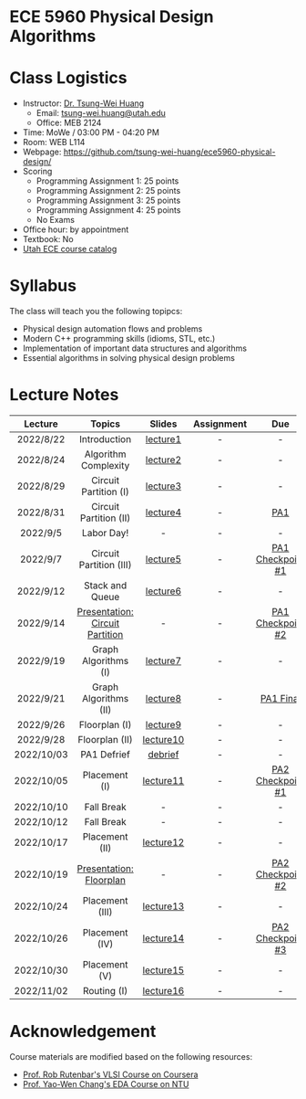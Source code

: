 # ECE 5960 Physical Design Algorithms



# Class Logistics

+ Instructor: [Dr. Tsung-Wei Huang](https://tsung-wei-huang.github.io/)
  + Email: tsung-wei.huang@utah.edu
  + Office: MEB 2124
+ Time: MoWe / 03:00 PM - 04:20 PM
+ Room: WEB L114
+ Webpage: https://github.com/tsung-wei-huang/ece5960-physical-design/
+ Scoring
  + Programming Assignment 1: 25 points
  + Programming Assignment 2: 25 points
  + Programming Assignment 3: 25 points
  + Programming Assignment 4: 25 points
  + No Exams
+ Office hour: by appointment
+ Textbook: No
+ [Utah ECE course catalog](https://student.apps.utah.edu/uofu/stu/ClassSchedules/main/1228/class_list.html?subject=ECE)

# Syllabus

The class will teach you the following topipcs:

+ Physical design automation flows and problems
+ Modern C++ programming skills (idioms, STL, etc.)
+ Implementation of important data structures and algorithms
+ Essential algorithms in solving physical design problems

# Lecture Notes

| Lecture  | Topics | Slides | Assignment | Due | Note |
| :-:      | :-:    | :-:    | :-: | :-:        | :-: | 
| 2022/8/22 | Introduction | [lecture1](Lectures/lecture1.pdf) | - | - | - |
| 2022/8/24 | Algorithm Complexity | [lecture2](Lectures/lecture2.pdf) | - | - | - |
| 2022/8/29 | Circuit Partition (I) | [lecture3](Lectures/lecture3.pdf) | - | - | - |
| 2022/8/31 | Circuit Partition (II) | [lecture4](Lectures/lecture4.pdf) | - | [PA1](https://github.com/tsung-wei-huang/ece5960-physical-design/tree/main/PA1) | - |
| 2022/9/5  | Labor Day! | - | - | - | - |
| 2022/9/7  | Circuit Partition (III) | [lecture5](Lectures/lecture5.pdf) | - | [PA1 Checkpoint #1](https://github.com/tsung-wei-huang/ece5960-physical-design/issues/2) | - |
| 2022/9/12 | Stack and Queue | [lecture6](Lectures/lecture6.pdf) | - | - | - |
| 2022/9/14 | [Presentation: Circuit Partition](https://github.com/tsung-wei-huang/ece5960-physical-design/issues/9)  | - | - | [PA1 Checkpoint #2](https://github.com/tsung-wei-huang/ece5960-physical-design/issues/2)| - |
| 2022/9/19 | Graph Algorithms (I) | [lecture7](Lectures/lecture7.pdf) | - | - | - |
| 2022/9/21 | Graph Algorithms (II) | [lecture8](Lectures/lecture8.pdf) | - | [PA1 Final](https://github.com/tsung-wei-huang/ece5960-physical-design/issues/1) | - |
| 2022/9/26 | Floorplan (I) | [lecture9](Lectures/lecture9.pdf) | - | - | - |
| 2022/9/28 | Floorplan (II) | [lecture10](Lectures/lecture10.pdf) | - | - | - |
| 2022/10/03 | PA1 Defrief | [debrief](Lectures/debrief-pa1.pdf) | - | - | - |
| 2022/10/05 | Placement (I) | [lecture11](Lectures/lecture11.pdf) | - | [PA2 Checkpoint #1](https://github.com/tsung-wei-huang/ece5960-physical-design/issues/4) | - |
| 2022/10/10 | Fall Break |- | - | - | - |
| 2022/10/12 | Fall Break |- | - | - | - |
| 2022/10/17 | Placement (II) | [lecture12](Lectures/lecture12.pdf) | - | - | - |
| 2022/10/19 | [Presentation: Floorplan](https://github.com/tsung-wei-huang/ece5960-physical-design/issues/10) |- | - | [PA2 Checkpoint #2](https://github.com/tsung-wei-huang/ece5960-physical-design/issues/4) | - |
| 2022/10/24 | Placement (III) | [lecture13](Lectures/lecture13.pdf) | - | - | - |
| 2022/10/26 | Placement (IV) | [lecture14](Lectures/lecture14.pdf) | - | [PA2 Checkpoint #3](https://github.com/tsung-wei-huang/ece5960-physical-design/issues/4) | - |
| 2022/10/30 | Placement (V) | [lecture15](Lectures/lecture15.pdf) | - | - | - |
| 2022/11/02 | Routing (I) | [lecture16](Lectures/lecture16.pdf) | - | - | - |


# Acknowledgement

Course materials are modified based on the following resources:
  + [Prof. Rob Rutenbar's VLSI Course on Coursera](https://www.coursera.org/instructor/robrutenbar)
  + [Prof. Yao-Wen Chang's EDA Course on NTU](http://cc.ee.ntu.edu.tw/~ywchang/)

